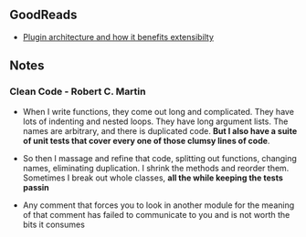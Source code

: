 ## GoodReads

* [Plugin architecture and how it benefits extensibilty](https://softwareengineering.stackexchange.com/a/163654)


## Notes



### Clean Code - Robert C. Martin

*  When I write functions, they come out long and complicated. They have lots of
indenting and nested loops. They have long argument lists. The names are arbitrary, and there is duplicated code. **But I also have a suite of unit tests that cover every one of those clumsy lines of code**. 
* So then I massage and refine that code, splitting out functions, changing names, eliminating duplication. I shrink the methods and reorder them. Sometimes I break out whole classes, **all the while keeping the tests passin**

* Any comment that forces you to look in another module for the meaning of that comment has failed to communicate to you and is not worth the bits it consumes

